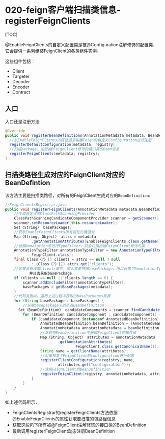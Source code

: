 # 020-feign客户端扫描类信息-registerFeignClients

[TOC]

@EnableFeignClients的自定义配置类是被@Configuration注解修饰的配置类，它会提供一系列组装FeignClient的各类组件实例。

这些组件包括：

- Client
- Targeter
- Decoder
- Encoder
- Contract

## 入口

入口还是注册方法

```java
@Override
public void registerBeanDefinitions(AnnotationMetadata metadata, BeanDefinitionRegistry registry) {
  //从EnableFeignClients的属性值来构建Feign的自定义Configuration进行注册
  registerDefaultConfiguration(metadata, registry);
  //扫描package，注册被@FeignClient修饰的接口类的Bean信息
  registerFeignClients(metadata, registry);
}
```

## 扫描类路径生成对应的FeignClient对应的BeanDefintion

该方法主要是扫描类路径，对所有的FeignClient生成对应的`BeanDefinition`:

```java
//FeignClientsRegistrar.java
public void registerFeignClients(AnnotationMetadata metadata,BeanDefinitionRegistry registry) {
    //生成自定义的ClassPathScanningProvider
    ClassPathScanningCandidateComponentProvider scanner = getScanner();
    scanner.setResourceLoader(this.resourceLoader);
    Set〈String〉 basePackages;
    //获取EnableFeignClients所有属性的键值对
    Map〈String, Object〉 attrs = metadata
            .getAnnotationAttributes(EnableFeignClients.class.getName());
    //依照Annotation来进行TypeFilter，只会扫描出被FeignClient修饰的类
    AnnotationTypeFilter annotationTypeFilter = new AnnotationTypeFilter(
            FeignClient.class);
    final Class〈?〉[] clients = attrs == null ? null
            : (Class〈?〉[]) attrs.get("clients");
    //如果没有设置clients属性，那么需要扫描basePackage，所以设置了AnnotationTypeFilter,
           并且去获取basePackage
    if (clients == null || clients.length == 0) {
        scanner.addIncludeFilter(annotationTypeFilter);
        basePackages = getBasePackages(metadata);
    }
    //代码有删减，遍历上述过程中获取的basePackages列表
    for (String basePackage : basePackages) {
        //获取basepackage下的所有BeanDefinition
      Set〈BeanDefinition〉 candidateComponents = scanner.findCandidateComponents(basePackage);
        for (BeanDefinition candidateComponent : candidateComponents) {
            if (candidateComponent instanceof AnnotatedBeanDefinition) {
                AnnotatedBeanDefinition beanDefinition = (AnnotatedBeanDefinition) candidateComponent;
                AnnotationMetadata annotationMetadata = beanDefinition.getMetadata();
                //从这些BeanDefinition中获取FeignClient的属性值
                Map〈String, Object〉 attributes = annotationMetadata
                        .getAnnotationAttributes(
                                FeignClient.class.getCanonicalName());
                String name = getClientName(attributes);
                //对单独某个FeignClient的configuration进行配置
                registerClientConfiguration(registry, name,
                        attributes.get("configuration"));
                //注册FeignClient的BeanDefinition
                registerFeignClient(registry, annotationMetadata, attributes);
            }
        }
    }
}
```

如上述代码所示，

- FeignClientsRegistrar的registerFeignClients方法依据@EnableFeignClients的属性获取要扫描的包路径信息
- 获取这些包下所有被@FeignClient注解修饰的接口类的BeanDefinition
- 最后调用registerFeignClient动态注册BeanDefinition